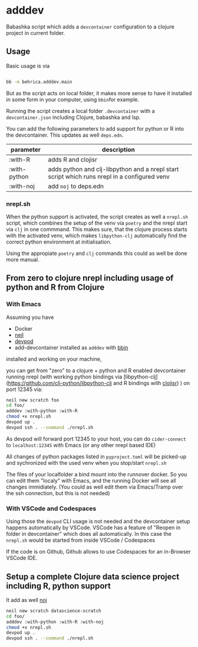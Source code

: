 # adddev

Babashka script which adds a `devcontainer` configuration to a
clojure project in current folder.

## Usage 

Basic usage is via
``` bash

bb -m behrica.adddev.main
```

But as the script acts on local folder, it makes more sense to have it installed in some form in your computer,
using `bbin`for example.

Running the script creates a local folder `.devcontainer` with a `devcontainer.json`
including Clojure, babashka and lsp.

You can add the following parameters to add support for python or R into the devcontainer.
This updates as well `deps.edn`.

| parameter     | description                     |
|---------------|---------------------------------|
| :with-R       | adds R and clojisr              |
| :with-python  | adds python and clj-libpython  and a nrepl start script which runs nrepl in a configured venv |
| :with-noj     | add `noj` to deps.edn| 


### nrepl.sh
When the python support is activated, the script creates as well a `nrepl.sh` script,
which combines the setup of the venv via `poetry` and the nrepl start via `clj` in one commmand.
This makes sure, that the clojure process starts with the activated venv, which makes `libpython-clj` automatically
find the correct python environment at initialisation.

Using the appropiate `poetry` and `clj` commands this could as well be done more manual.


## From zero to clojure nrepl including usage of python and R from Clojure

### With Emacs

Assuming you have
- Docker
- [neil](https://github.com/babashka/neil)
- [devpod](https://devpod.sh/)
- add-devcontainer installed as `adddev` with [bbin](https://github.com/babashka/bbin)

installed and working on your machine,

you can get from "zero" to a clojure + python and R enabled devcontainer running nrepl (with working python bindings via [libpython-clj](https://github.com/clj-python/libpython-clj and R bindings with [clojisr](https://github.com/scicloj/clojisr)) ) on port 12345 via:



``` bash
neil new scratch foo
cd foo/
adddev :with-python :with-R
chmod +x nrepl.sh
devpod up .
devpod ssh . --command ./nrepl.sh
```
As devpod will forward port 12345 to your host, you can do `cider-connect` to `localhost:12345` with Emacs (or any other nrepl based IDE)

All changes of python packages listed in `pyproject.toml` will be picked-up and sychronized with the used venv 
when you stop/start `nrepl.sh`

The files of your localfolder a bind mount into the runnover docker.
So you can edit them "localy" with Emacs, and the running Docker will see
all changes immidiately. (You could as well edit them via Emacs/Tramp over the ssh connection, but this is not needed)

### With VSCode and Codespaces
Using those the `devpod` CLI usage is not needed and the devcontainer 
setup happens automatically by VSCode.
VSCode has a feature of "Reopen in folder in devcontainer" which does all automatically.
In this case the `nrepl.sh` would be started from
inside VSCode / Codespaces

If the code is on Github, Github allows to use Codespaces for an in-Browser VSCode IDE.

## Setup a complete Clojure data science project including R, python support 
It add as well [noj](https://github.com/scicloj/noj)

``` bash
neil new scratch datascience-scratch
cd foo/
adddev :with-python :with-R :with-noj
chmod +x nrepl.sh
devpod up .
devpod ssh . --command ./nrepl.sh
```


